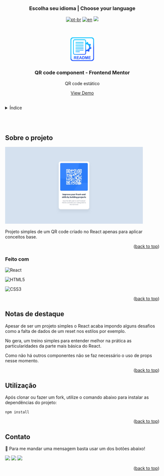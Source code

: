 ### <div align="center">Escolha seu idioma | Choose your language </div>

<div align="center">

[![pt-br](https://img.shields.io/badge/lang-pt--br-green.svg)](https://github.com/edilan-ribeiro/qr-component/blob/main/README.md) 
[![en](https://img.shields.io/badge/lang-en-red.svg)](https://github.com/edilan-ribeiro/qr-component/blob/main/README.en.md)
<img src="https://user-images.githubusercontent.com/73097560/115834477-dbab4500-a447-11eb-908a-139a6edaec5c.gif">

</div>
<br>
<a name="readme-top"></a>

<br />
<div align="center">
  <a href="https://github.com/github_username/qr-component">
    <img src="./src/public/images/readme/logo.png" alt="Logo" width="80" height="80">
  </a>

<h3 align="center">QR code component - Frontend Mentor</h3>

  <p align="center">
    QR code estático
  </p>
  
  <a href="https://github.com/edilan-ribeiro/----------">View Demo</a>
</div>

<br>

<details>
  <summary>Índice</summary>
  <ol>
    <li>
      <a href="#sobre-o-projeto">Sobre o projeto</a>
      <ul>
        <li><a href="#feito-com">Feito com</a></li>
        <li><a href="#notas-de-destaque">Notas de destaque</a></li>
        </ul>
    </li>
    <li><a href="#utilização">Utilização</a></li>
    <li><a href="#contato">Contato</a></li>
  </ol>
</details>

<br><br>
## Sobre o projeto

 <img src="./src/public/images/design/desktop-design.jpg" alt="projeto no desktop" width="450" height="250">

Projeto simples de um QR code criado no React apenas para aplicar conceitos base.

<p align="right">(<a href="#readme-top">back to top</a>)</p>



### Feito com

![React](https://img.shields.io/badge/react-%2320232a.svg?style=for-the-badge&logo=react&logoColor=%2361DAFB)

![HTML5](https://img.shields.io/badge/HTML5%20-%23E34F26.svg?style=for-the-badge&logo=html5&logoColor=white)

![CSS3](https://img.shields.io/badge/CSS%20-%231572B6.svg?style=for-the-badge&logo=css3&logoColor=white)

<p align="right">(<a href="#readme-top">back to top</a>)</p>



## Notas de destaque

Apesar de ser um projeto simples o React acaba impondo alguns desafios como a falta de dados de um reset nos estilos por exemplo.

No gera, um treino simples para entender melhor na prática as particularidades da parte mais básica do React.

Como não há outros componentes não se faz necessário o uso de props nesse momento. 

<p align="right">(<a href="#readme-top">back to top</a>)</p>

## Utilização

Após clonar ou fazer um fork, utilize o comando abaixo para instalar as dependências do projeto:

```shell
npm install
```


<p align="right">(<a href="#readme-top">back to top</a>)</p>

## Contato

💌 Para me mandar uma mensagem basta usar um dos botões abaixo!<br>

  <a href = "mailto:edilanbusiness@gmail.com" target="_blank"><img src="https://img.shields.io/badge/-gmail-333333?style=flat&logo=gmail&logoColor=EA4335" height="25"></a>
  <a href="https://www.linkedin.com/in/edilan-ribeiro-santos" target="_blank"><img src="https://img.shields.io/badge/-linkedin-333333?style=flat&logo=linkedin&logoColor=0A66C2" height="25"></a> 
  <a href="https://whatsa.me/5561983769634/?t=Ol%C3%A1,%20vim%20atrav%C3%A9s%20do%20seu%20GitHub!" target="_blank">
  <img src="https://img.shields.io/badge/-whatsapp-333333?style=flat&logo=whatsapp&logoColor=25D366" height="25"></a>



<p align="right">(<a href="#readme-top">back to top</a>)</p>